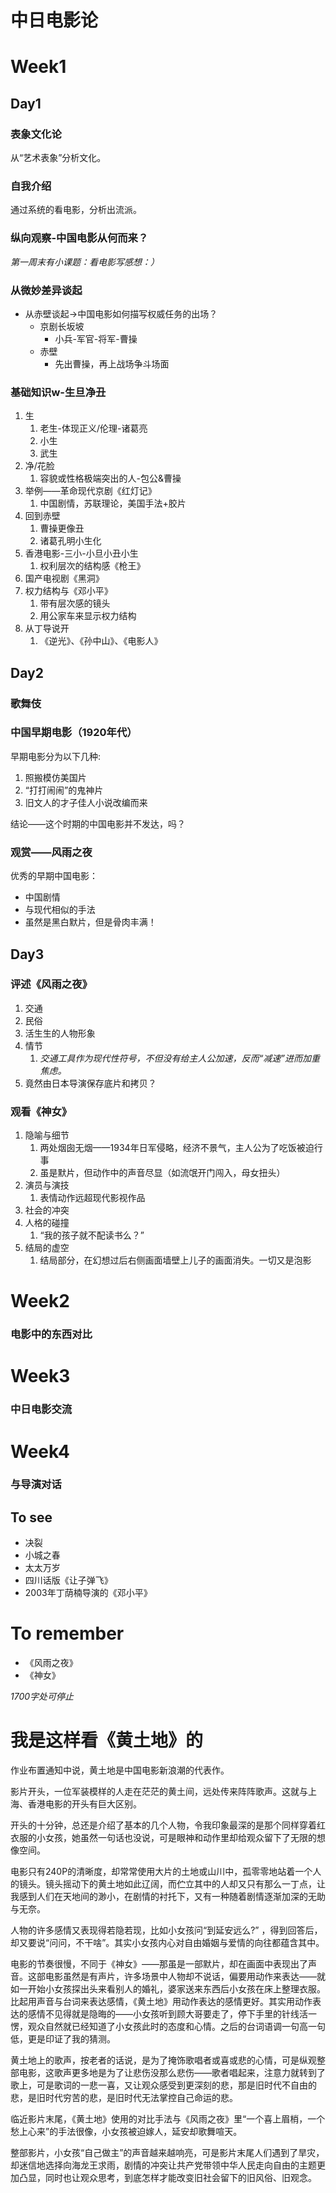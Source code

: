 # 中日电影论

# Week1

## Day1

### 表象文化论

从“艺术表象”分析文化。

### 自我介绍

通过系统的看电影，分析出流派。

### 纵向观察-中国电影从何而来？

*第一周末有小课题：看电影写感想：）*

### 从微妙差异谈起

-   从赤壁谈起->中国电影如何描写权威任务的出场？
    -   京剧长坂坡
        -   小兵-军官-将军-曹操
    -   赤壁
        -   先出曹操，再上战场争斗场面

### 基础知识w-生旦净丑

1.  生
    1.  老生-体现正义/伦理-诸葛亮
    2.  小生
    3.  武生
2.  净/花脸
    1.  容貌或性格极端突出的人-包公&曹操
3.  举例——革命现代京剧《红灯记》
    1.  中国剧情，苏联理论，美国手法+胶片
4.  回到赤壁
    1.  曹操更像丑
    2.  诸葛孔明小生化
5.  香港电影-三小-小旦小丑小生
    1.  权利层次的结构感《枪王》
6.  国产电视剧《黑洞》
7.  权力结构与《邓小平》
    1.  带有层次感的镜头
    2.  用公家车来显示权力结构
8.  从丁导说开
    1.  《逆光》、《孙中山》、《电影人》

## Day2

### 歌舞伎

### 中国早期电影（1920年代）

早期电影分为以下几种:

1.  照搬模仿美国片
2.  “打打闹闹”的鬼神片
3.  旧文人的才子佳人小说改编而来

结论——这个时期的中国电影并不发达，吗？

### 观赏——风雨之夜

优秀的早期中国电影：

-   中国剧情
-   与现代相似的手法
-   虽然是黑白默片，但是骨肉丰满！

## Day3

### 评述《风雨之夜》

1.  交通
2.  民俗
3.  活生生的人物形象
4.  情节
    1.  *交通工具作为现代性符号，不但没有给主人公加速，反而“减速”进而加重焦虑。*
5.  竟然由日本导演保存底片和拷贝？

### 观看《神女》

1.  隐喻与细节
    1.  两处烟囱无烟——1934年日军侵略，经济不景气，主人公为了吃饭被迫行事
    2.  虽是默片，但动作中的声音尽显（如流氓开门闯入，母女扭头）
2.  演员与演技
    1.  表情动作远超现代影视作品
3.  社会的冲突
4.  人格的碰撞
    1.  “我的孩子就不配读书么？”
5.  结局的虚空
    1.  结局部分，在幻想过后右侧画面墙壁上儿子的画面消失。一切又是泡影

# Week2

### 电影中的东西对比



# Week3

### 中日电影交流



# Week4

### 与导演对话



## To see

-   决裂
-   小城之春
-   太太万岁
-   四川话版《让子弹飞》
-   2003年丁荫楠导演的《邓小平》

# To remember

-   《风雨之夜》
-   《神女》



*1700字处可停止*

# 我是这样看《黄土地》的

作业布置通知中说，黄土地是中国电影新浪潮的代表作。

影片开头，一位军装模样的人走在茫茫的黄土间，远处传来阵阵歌声。这就与上海、香港电影的开头有巨大区别。

开头的十分钟，总还是介绍了基本的几个人物，令我印象最深的是那个同样穿着红衣服的小女孩，她虽然一句话也没说，可是眼神和动作里却给观众留下了无限的想像空间。

电影只有240P的清晰度，却常常使用大片的土地或山川中，孤零零地站着一个人的镜头。镜头摇动下的黄土地如此辽阔，而伫立其中的人却又只有那么一丁点，让我感到人们在天地间的渺小，在剧情的衬托下，又有一种随着剧情逐渐加深的无助与无奈。

人物的许多感情又表现得若隐若现，比如小女孩问“到延安远么?” ，得到回答后，却又要说“问问，不干啥”。其实小女孩内心对自由婚姻与爱情的向往都蕴含其中。

电影的节奏很慢，不同于《神女》——那虽是一部默片，却在画面中表现出了声音。这部电影虽然是有声片，许多场景中人物却不说话，偏要用动作来表达——就如一开始小女孩探出头来看别人的婚礼，婆家送来东西后小女孩在床上整理衣服。比起用声音与台词来表达感情，《黄土地》用动作表达的感情更好。其实用动作表达的感情不见得就是隐晦的——小女孩听到顾大哥要走了，停下手里的针线活一愣，观众自然就已经知道了小女孩此时的态度和心情。之后的台词语调一句高一句低，更是印证了我的猜测。

黄土地上的歌声，按老者的话说，是为了掩饰歌唱者或喜或悲的心情，可是纵观整部电影，这歌声更多地是为了让悲伤没那么悲伤——歌者唱起来，注意力就转到了歌上，可是歌词的一悲一喜，又让观众感受到更深刻的悲，那是旧时代不自由的悲，是旧时代穷苦的悲，是旧时代无法掌控自己命运的悲。

临近影片末尾，《黄土地》使用的对比手法与《风雨之夜》里“一个喜上眉梢，一个愁上心来”的手法很像，小女孩被迫嫁人，延安却歌舞喧天。

整部影片，小女孩“自己做主”的声音越来越响亮，可是影片末尾人们遇到了旱灾，却迷信地选择向海龙王求雨，剧情的冲突让共产党带领中华人民走向自由的主题更加凸显，同时也让观众思考，到底怎样才能改变旧社会留下的旧风俗、旧观念。